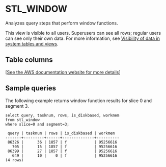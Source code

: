 # STL\_WINDOW<a name="r_STL_WINDOW"></a>

Analyzes query steps that perform window functions\.

This view is visible to all users\. Superusers can see all rows; regular users can see only their own data\. For more information, see [Visibility of data in system tables and views](c_visibility-of-data.md)\.

## Table columns<a name="r_STL_WINDOW-table-columns"></a>

[\[See the AWS documentation website for more details\]](http://docs.aws.amazon.com/redshift/latest/dg/r_STL_WINDOW.html)

## Sample queries<a name="r_STL_WINDOW-sample-queries"></a>

The following example returns window function results for slice 0 and segment 3\. 

```
select query, tasknum, rows, is_diskbased, workmem
from stl_window
where slice=0 and segment=3;
```

```
 query | tasknum | rows | is_diskbased | workmem
-------+---------+------+--------------+----------
 86326 |      36 | 1857 | f            | 95256616
   705 |      15 | 1857 | f            | 95256616
 86399 |      27 | 1857 | f            | 95256616
   649 |      10 |    0 | f            | 95256616
(4 rows)
```